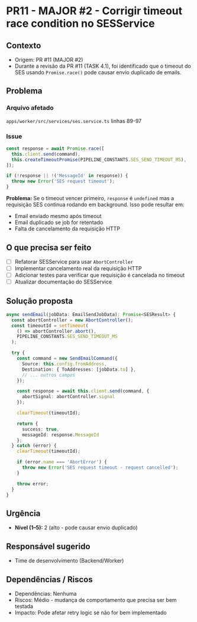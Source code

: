 # PR11 - MAJOR #2 - Corrigir timeout race condition no SESService

## Contexto
- Origem: PR #11 (MAJOR #2)
- Durante a revisão da PR #11 (TASK 4.1), foi identificado que o timeout do SES usando `Promise.race()` pode causar envio duplicado de emails.

## Problema

### Arquivo afetado
`apps/worker/src/services/ses.service.ts` linhas 89-97

### Issue
```typescript
const response = await Promise.race([
  this.client.send(command),
  this.createTimeoutPromise(PIPELINE_CONSTANTS.SES_SEND_TIMEOUT_MS),
]);

if (!response || !('MessageId' in response)) {
  throw new Error('SES request timeout');
}
```

**Problema:** Se o timeout vencer primeiro, `response` é `undefined` mas a requisição SES continua rodando em background. Isso pode resultar em:
- Email enviado mesmo após timeout
- Email duplicado se job for retentado
- Falta de cancelamento da requisição HTTP

## O que precisa ser feito
- [ ] Refatorar SESService para usar `AbortController`
- [ ] Implementar cancelamento real da requisição HTTP
- [ ] Adicionar testes para verificar que requisição é cancelada no timeout
- [ ] Atualizar documentação do SESService

## Solução proposta

```typescript
async sendEmail(jobData: EmailSendJobData): Promise<SESResult> {
  const abortController = new AbortController();
  const timeoutId = setTimeout(
    () => abortController.abort(),
    PIPELINE_CONSTANTS.SES_SEND_TIMEOUT_MS
  );

  try {
    const command = new SendEmailCommand({
      Source: this.config.fromAddress,
      Destination: { ToAddresses: [jobData.to] },
      // ... outros campos
    });

    const response = await this.client.send(command, {
      abortSignal: abortController.signal
    });

    clearTimeout(timeoutId);

    return {
      success: true,
      messageId: response.MessageId
    };
  } catch (error) {
    clearTimeout(timeoutId);

    if (error.name === 'AbortError') {
      throw new Error('SES request timeout - request cancelled');
    }

    throw error;
  }
}
```

## Urgência
- **Nível (1–5):** 2 (alto - pode causar envio duplicado)

## Responsável sugerido
- Time de desenvolvimento (Backend/Worker)

## Dependências / Riscos
- Dependências: Nenhuma
- Riscos: Médio - mudança de comportamento que precisa ser bem testada
- Impacto: Pode afetar retry logic se não for bem implementado

